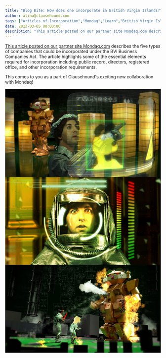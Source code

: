 ```yaml
---
title: "Blog Bite: How does one incorporate in British Virgin Islands?"
author: alina@clausehound.com
tags: ["Articles of Incorporation","Mondaq","Learn","British Virgin Islands"]
date: 2013-03-05 00:00:00
description: "This article posted on our partner site Mondaq.com describes the five types of companies that could be incorporated under the BVI Business Companies Act. The article highlights some of the essential..."
---
```


[This article posted on our partner site Mondaq.com](http://www.mondaq.com/x/225110/offshore+company+formation/Guide+To+Establishing+A+British+Virgin+Islands+BVI+Company) describes the five types of companies that could be incorporated under the BVI Business Companies Act. The article highlights some of the essential elements required for incorporation including public record, directors, registered office, and other incorporation requirements.

This comes to you as a part of Clausehound's exciting new collaboration with Mondaq!

![Hi](garfield.jpg)

